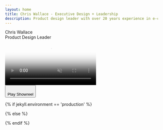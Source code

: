 ```yaml
---
layout: home
title: Chris Wallace - Executive Design + Leadership
description: Product design leader with over 20 years experience in e-commerce, digital publishing, interactive media, and web3. Currently searching for my next long-term role.
---
```


<div class="content-preloader flex flex-col gap-4">
  <div class="logo-container">
    <div class="gradient-rect"></div>
  </div>
</div>

<div class="flex flex-col md:flex-row h-screen w-screen justify-center md:justify-between items-between md:items-center gap-6 z-0 p-4 lg:p-8">
  <div class="animated-headline">
    <div class="text-container">
      <div class="text-paragraph backwards text-2xl" data-splitting>Chris Wallace</div>
      <div class="text-paragraph forwards text-gray-950 dark:text-white text-4xl" data-splitting>Product Design Leader</div>
    </div>
  </div>
  <div>
    <div class="video-container">
      <video id="backgroundVideo" class="homepage-video" poster="https://ik.imagekit.io/UltraDAO/chriswallace.net/portfolio-poster.png" autoplay muted loop playsinline disablePictureInPicture controlsList="nodownload nofullscreen noremoteplayback">
          <source src="https://ik.imagekit.io/UltraDAO/chriswallace.net/portfolio-video.mp4" type="video/mp4">
          Your browser does not support HTML5 video.
      </video>
      <div class="portfolio__controls invisible">
        <button id="playButton" class="portfolio__play-button" onclick="togglePlay()">
            <svg id="playIcon" width="12" height="20" viewBox="0 0 16 24" fill="none" xmlns="http://www.w3.org/2000/svg"><path d="M15.4353 10.8295L1.80706 0.23623C1.06251 -0.342509 0 0.208084 0 1.17265V22.8274C0 23.7919 1.06251 24.3425 1.80706 23.7638L15.4353 13.1705C16.1882 12.5853 16.1882 11.4147 15.4353 10.8295Z" class="fill-current" /></svg>
            <div class="pt-[4px]" id="buttonText">Play Showreel</div>
        </button>
      </div>
    </div>
  </div>
</div>

{% if jekyll.environment == 'production' %}

<script src="/assets/js/portfolioVideo.min.js?v={{ site.version }}" expires="31536000"></script>
<script src="/assets/js/homepage.min.js?v={{ site.version }}" expires="31536000"></script>

{% else %}

<script src="/assets/js/portfolioVideo.js?v={{ site.version }}" expires="31536000"></script>
<script src="/assets/js/homepage.js?v={{ site.version }}" expires="31536000"></script>

{% endif %}
